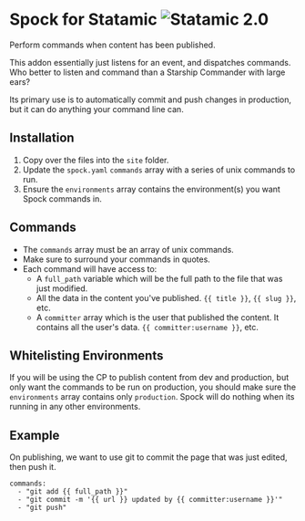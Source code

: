 # Spock for Statamic ![Statamic 2.0](https://img.shields.io/badge/statamic-2.0-blue.svg?style=flat-square)

Perform commands when content has been published.

This addon essentially just listens for an event, and dispatches commands. Who better to listen and command than a Starship Commander with large ears?

Its primary use is to automatically commit and push changes in production, but it can do anything your command line can.

## Installation
1. Copy over the files into the `site` folder.
2. Update the `spock.yaml` `commands` array with a series of unix commands to run.
3. Ensure the `environments` array contains the environment(s) you want Spock commands in.

## Commands
- The `commands` array must be an array of unix commands.
- Make sure to surround your commands in quotes.
- Each command will have access to:
  - A `full_path` variable which will be the full path to the file that was just modified.
  - All the data in the content you've published. `{{ title }}`, `{{ slug }}`, etc.
  - A `committer` array which is the user that published the content. It contains all the user's data. `{{ committer:username }}`, etc.

## Whitelisting Environments
If you will be using the CP to publish content from dev and production, but only want the commands to be run on
production, you should make sure the `environments` array contains only `production`. Spock will do nothing
when its running in any other environments.

## Example
On publishing, we want to use git to commit the page that was just edited, then push it.

```
commands:
  - "git add {{ full_path }}"
  - "git commit -m '{{ url }} updated by {{ committer:username }}'"
  - "git push"
```
